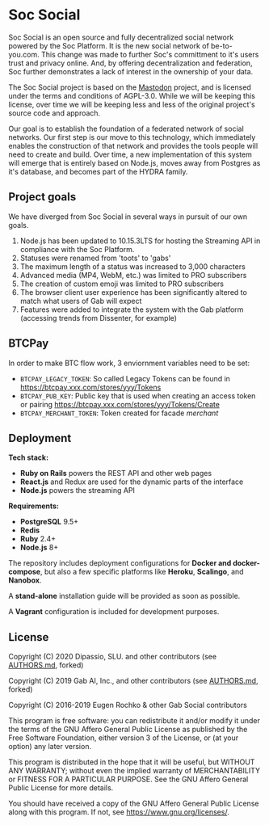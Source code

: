 # Soc Social

Soc Social is an open source and fully decentralized social network powered by the Soc Platform. It is the new social network of be-to-you.com. This change was made to further Soc's committment to it's users trust and privacy online. And, by offering decentralization and federation, Soc further demonstrates a lack of interest in the ownership of your data.

The Soc Social project is based on the [Mastodon](https://github.com/tootsuite/mastodon) project, and is licensed under the terms and conditions of AGPL-3.0. While we will be keeping this license, over time we will be keeping less and less of the original project's source code and approach.

Our goal is to establish the foundation of a federated network of social networks. Our first step is our move to this technology, which immediately enables the construction of that network and provides the tools people will need to create and build. Over time, a new implementation of this system will emerge that is entirely based on Node.js, moves away from Postgres as it's database, and becomes part of the HYDRA family.

## Project goals

We have diverged from Soc Social in several ways in pursuit of our own goals.

1. Node.js has been updated to 10.15.3LTS for hosting the Streaming API in compliance with the Soc Platform.
1. Statuses were renamed from 'toots' to 'gabs'
1. The maximum length of a status was increased to 3,000 characters
1. Advanced media (MP4, WebM, etc.) was limited to PRO subscribers
1. The creation of custom emoji was limited to PRO subscribers
1. The browser client user experience has been significantly altered to match what users of Gab will expect
1. Features were added to integrate the system with the Gab platform (accessing trends from Dissenter, for example)

## BTCPay
In order to make BTC flow work, 3 enviornment variables need to be set:

- `BTCPAY_LEGACY_TOKEN`: So called Legacy Tokens can be found in https://btcpay.xxx.com/stores/yyy/Tokens
- `BTCPAY_PUB_KEY`: Public key that is used when creating an access token or pairing https://btcpay.xxx.com/stores/yyy/Tokens/Create
- `BTCPAY_MERCHANT_TOKEN`: Token created for facade *merchant*

## Deployment

**Tech stack:**

- **Ruby on Rails** powers the REST API and other web pages
- **React.js** and Redux are used for the dynamic parts of the interface
- **Node.js** powers the streaming API

**Requirements:**

- **PostgreSQL** 9.5+
- **Redis**
- **Ruby** 2.4+
- **Node.js** 8+

The repository includes deployment configurations for **Docker and docker-compose**, but also a few specific platforms like **Heroku**, **Scalingo**, and **Nanobox**.

A **stand-alone** installation guide will be provided as soon as possible.

A **Vagrant** configuration is included for development purposes.

## License
Copyright (C) 2020 Dipassio, SLU. and other contributors (see [AUTHORS.md](AUTHORS.md), forked)

Copyright (C) 2019 Gab AI, Inc., and other contributors (see [AUTHORS.md](AUTHORS.md), forked)

Copyright (C) 2016-2019 Eugen Rochko & other Gab Social contributors

This program is free software: you can redistribute it and/or modify it under the terms of the GNU Affero General Public License as published by the Free Software Foundation, either version 3 of the License, or (at your option) any later version.

This program is distributed in the hope that it will be useful, but WITHOUT ANY WARRANTY; without even the implied warranty of MERCHANTABILITY or FITNESS FOR A PARTICULAR PURPOSE. See the GNU Affero General Public License for more details.

You should have received a copy of the GNU Affero General Public License along with this program. If not, see <https://www.gnu.org/licenses/>.
